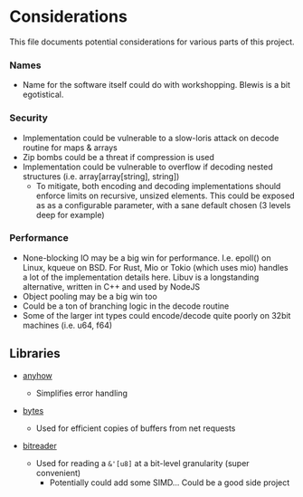 # Considerations 

This file documents potential considerations for various parts of this project. 

### Names

- Name for the software itself could do with workshopping. Blewis is a bit egotistical.

### Security
- Implementation could be vulnerable to a slow-loris attack on decode routine for maps & arrays
- Zip bombs could be a threat if compression is used
- Implementation could be vulnerable to overflow if decoding nested structures (i.e. array[array[string], string])
    - To mitigate, both encoding and decoding implementations should enforce limits on recursive, unsized elements. 
      This could be exposed as as a configurable parameter, with a sane default chosen (3 levels deep for example)

### Performance
- None-blocking IO may be a big win for performance. I.e. epoll() on Linux, kqueue on BSD. For Rust, Mio or Tokio (which uses mio) 
  handles a lot of the implementation details here. Libuv is a longstanding alternative, written in C++ and used by NodeJS
- Object pooling may be a big win too
- Could be a ton of branching logic in the decode routine
- Some of the larger int types could encode/decode quite poorly on 32bit machines (i.e. u64, f64)

## Libraries
- [anyhow](https://docs.rs/anyhow/latest/anyhow/)
    - Simplifies error handling 

- [bytes](https://docs.rs/bytes/latest/bytes/)
    - Used for efficient copies of buffers from net requests 

- [bitreader](https://docs.rs/bitreader/latest/src/bitreader/lib.rs.html#69-77)
    - Used for reading a `&'[u8]` at a bit-level granularity (super convenient)
        - Potentially could add some SIMD... Could be a good side project
